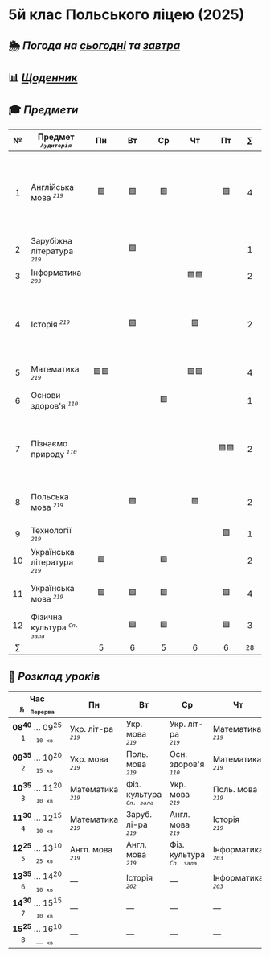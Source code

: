 ﻿# 5й клас Польського ліцею (2025)  

## 🌦️ *Погода на* [*сьогодні*](https://meteofor.com.ua/weather-vinnytsia-4962/hourly/) *та* [*завтра*](https://meteofor.com.ua/weather-vinnytsia-4962/tomorrow)

## 📊 [*Щоденник*](https://nz.ua/schedule/diary?user_id=12623742)   

## 🎓 *Предмети*

| № | Предмет *<sup>`Аудиторія`</sup>* |    Пн    |    Вт    |    Ср    |    Чт    |    Пт    | ∑ | Підручники |
| :---: | --- | :---: | :---: | :---: | :---: | :---: | :---: | --- |
|  1 | Англійська мова *<sup>`219`</sup>*         | 🟩 | 🟩 | 🟩 |   | 🟩 | 4 | [📕 Wider World Workbook book](https://drive.google.com/file/d/1qM08yAF_mCnAI-t1aZ8J6g2OpVq0Kz3o/view?usp=drive_link) </br> [📘 Wider World Student's book](https://drive.google.com/file/d/14qGvT96tayHBzcNOs5w396eP-29QJLtc/view?usp=drive_link)   |
|  2 | Зарубіжна література *<sup>`219`</sup>*       |   | 🟩 |   |   |   | 1 | [📕 Зарубіжна література](https://drive.google.com/file/d/10Z1uScD5mh7G3ImlVDSb9CdjCRvfbPeZ/view?usp=drive_link) |
|  3 | Інформатика *<sup>`203`</sup>*        |   |   |   | 🟩🟩 |   | 2 | [📕 Інформатика](https://drive.google.com/file/d/1ovFNKGutJbGj_hXEZ_2lS-B4hoO3o-ZJ/view?usp=drive_link) |
|  4 | Історія *<sup>`219`</sup>*            |   | 🟩 |   | 🟩 |   | 2 | 📕 Історія України </br> [📘 Історія України. Атлас + контурні карти](https://drive.google.com/file/d/1zkH0vSpO63UyPErd7LB0XSfQD7DURW4h/view?usp=drive_link) |
|  5 | Математика *<sup>`219`</sup>*         | 🟩🟩 |   |   | 🟩🟩 |   | 4 | [📕 Математика](https://drive.google.com/file/d/1X7suyrFLuAsaA1XXKowBUitFt1rMJal6/view?usp=drive_link) |
|  6 | Основи здоров'я *<sup>`110`</sup>*      |   |   | 🟩 |   |   | 1 | [📕 Здоров’я, безпека та добробут](https://drive.google.com/file/d/1xhfxHTBjjjZmUt5byUL9A1mYcnf9OMhP/view?usp=drive_link) |
|  7 | Пізнаємо природу *<sup>`110`</sup>*   |   |   |   |   | 🟩🟩 | 2 | [📕 Пізнаємо природу](https://drive.google.com/file/d/11ZiUeODbtlyl25JWCbeNvxANckNQtiys/view?usp=drive_link) </br> 📘 Пізнаємо природу. Зошит-практикум |
|  8 | Польська мова *<sup>`219`</sup>*         |   | 🟩 |   | 🟩 |   | 2 | [📕 Польська мова](https://drive.google.com/file/d/1MZIF2XkZJGcQ6d1t_bzbrN3NNuF_220W/view?usp=drive_link) </br> [📘 Польська мова. Аудіо](https://drive.google.com/drive/folders/1Sb02Bl5wBBz_9nPffzSmYIfc56HcIdcQ?usp=drive_link) |
|  9 | Технології *<sup>`219`</sup>*         |   |   |   |   | 🟩 | 1 | |
| 10 | Українська література *<sup>`219`</sup>*        | 🟩 |   | 🟩 |   |   | 2 | [📕 Українська література](https://drive.google.com/file/d/1xp2F4gRflUdQrILhtRKMSOYFmOsIfXyQ/view?usp=drive_link) |
| 11 | Українська мова *<sup>`219`</sup>*          | 🟩 | 🟩 | 🟩 |   | 🟩 | 4 | [📕 Українська мова](https://drive.google.com/file/d/17JNTkU9KhCuGsK7z4fUFWqPAz71G9IXT/view?usp=drive_link) |
| 12 | Фізична культура *<sup>`Сп. зала`</sup>* |   | 🟩 | 🟩 |   | 🟩 | 3 | |
| ∑ |  | 5 | 6 | 5 | 6 | 6 | `28` |

## 📅 *Розклад уроків*

| Час <br>`№`   <sub>`Перерва`</sub> | Пн | Вт | Ср | Чт | Пт |
|:---:|---|---|---|---|---|
| **08<sup>40</sup>** … 09<sup>25</sup> <br>`1`     <sub>`10 хв`</sub> | Укр. літ-ра <br>*<sup>`219`</sup>* | Укр. мова <br>*<sup>`219`</sup>* | Укр. літ-ра <br>*<sup>`219`</sup>* | Математика <br>*<sup>`219`</sup>* | Фіз. культура <br>*<sup>`Сп. зала`</sup>* |
| **09<sup>35</sup>** … 10<sup>20</sup> <br>`2`     <sub>`15 хв`</sub> | Укр. мова <br>*<sup>`219`</sup>* | Поль. мова <br>*<sup>`219`</sup>* | Осн. здоров'я <br>*<sup>`110`</sup>* | Математика <br>*<sup>`219`</sup>* | Англ. мова <br>*<sup>`219`</sup>* |
| **10<sup>35</sup>** … 11<sup>20</sup> <br>`3`     <sub>`10 хв`</sub> | Математика <br>*<sup>`219`</sup>* | Фіз. культура <br>*<sup>`Сп. зала`</sup>* | Укр. мова <br>*<sup>`219`</sup>* | Поль. мова <br>*<sup>`219`</sup>* | Укр. мова <br>*<sup>`219`</sup>* |
| **11<sup>30</sup>** … 12<sup>15</sup> <br>`4`     <sub>`10 хв`</sub> | Математика <br>*<sup>`219`</sup>* | Заруб. лі-ра <br>*<sup>`219`</sup>* | Англ. мова <br>*<sup>`219`</sup>* | Історія <br>*<sup>`219`</sup>* | Пізнаємо природу <br>*<sup>`110`</sup>* |
| **12<sup>25</sup>** … 13<sup>10</sup> <br>`5`     <sub>`25 хв`</sub> | Англ. мова <br>*<sup>`219`</sup>* | Англ. мова <br>*<sup>`219`</sup>* | Фіз. культура <br>*<sup>`Сп. зала`</sup>* | Інформатика <br>*<sup>`203`</sup>* | Пізнаємо природу <br>*<sup>`110`</sup>* |
| **13<sup>35</sup>** … 14<sup>20</sup> <br>`6`     <sub>`10 хв`</sub> | — | Історія <br>*<sup>`202`</sup>* | — | Інформатика <br>*<sup>`203`</sup>* | Технології <br>*<sup>`219`</sup>* |
| **14<sup>30</sup>** … 15<sup>15</sup> <br>`7`     <sub>`10 хв`</sub> | — | — | — | — | — |
| **15<sup>25</sup>** … 16<sup>10</sup> <br>`8`     <sub>`—— хв`</sub> | — | — | — | — | — |




